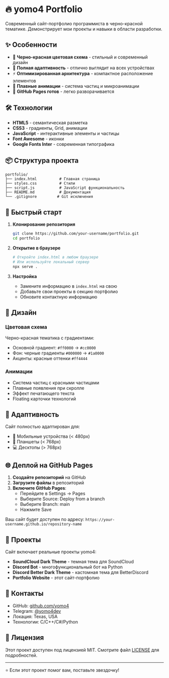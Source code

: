 # 🔥 yomo4 Portfolio

Современный сайт-портфолио программиста в черно-красной тематике. Демонстрирует мои проекты и навыки в области разработки.

## ✨ Особенности

- 🎨 **Черно-красная цветовая схема** - стильный и современный дизайн
- 📱 **Полная адаптивность** - отлично выглядит на всех устройствах
- ⚡ **Оптимизированная архитектура** - компактное расположение элементов
- 🌟 **Плавные анимации** - система частиц и микроанимации
- 🚀 **GitHub Pages готов** - легко разворачивается

## 🛠️ Технологии

- **HTML5** - семантическая разметка
- **CSS3** - градиенты, Grid, анимации
- **JavaScript** - интерактивные элементы и частицы
- **Font Awesome** - иконки
- **Google Fonts Inter** - современная типографика

## 📦 Структура проекта

```
portfolio/
├── index.html          # Главная страница
├── styles.css          # Стили
├── script.js           # JavaScript функциональность
├── README.md           # Документация
└── .gitignore         # Git исключения
```

## 🚀 Быстрый старт

1. **Клонирование репозитория**
   ```bash
   git clone https://github.com/your-username/portfolio.git
   cd portfolio
   ```

2. **Открытие в браузере**
   ```bash
   # Откройте index.html в любом браузере
   # Или используйте локальный сервер
   npx serve .
   ```

3. **Настройка**
   - Замените информацию в `index.html` на свою
   - Добавьте свои проекты в секцию портфолио
   - Обновите контактную информацию

## 🎨 Дизайн

### Цветовая схема
Черно-красная тематика с градиентами:
- Основной градиент: `#ff0000` → `#cc0000`
- Фон: черные градиенты `#000000` → `#1a0000`
- Акценты: красные оттенки `#ff4444`

### Анимации
- Система частиц с красными частицами
- Плавные появления при скролле
- Эффект печатающего текста
- Floating карточки технологий

## 📱 Адаптивность

Сайт полностью адаптирован для:
- 📱 Мобильные устройства (< 480px)
- 📱 Планшеты (< 768px)
- 💻 Десктопы (> 768px)

## 🌐 Деплой на GitHub Pages

1. **Создайте репозиторий** на GitHub
2. **Загрузите файлы** в репозиторий
3. **Включите GitHub Pages**:
   - Перейдите в Settings → Pages
   - Выберите Source: Deploy from a branch
   - Выберите Branch: main
   - Нажмите Save

Ваш сайт будет доступен по адресу: `https://your-username.github.io/repository-name`

## 🚀 Проекты

Сайт включает реальные проекты yomo4:
- **SoundCloud Dark Theme** - темная тема для SoundCloud
- **Discord Bot** - многофункциональный бот на Python
- **Discord Better Dark Theme** - кастомная тема для BetterDiscord
- **Portfolio Website** - этот сайт-портфолио

## 📧 Контакты

- GitHub: [github.com/yomo4](https://github.com/yomo4)
- Telegram: [@yomo4dev](https://t.me/yomo4dev)
- Локация: Texas, USA
- Технологии: C/C++/C#/Python

## 📄 Лицензия

Этот проект доступен под лицензией MIT. Смотрите файл [LICENSE](LICENSE) для подробностей.

---

⭐ Если этот проект помог вам, поставьте звездочку!